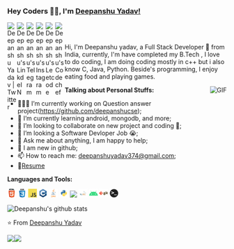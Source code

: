 ### Hey Coders 👋🏽, I'm [Deepanshu Yadav!](https://deepanshucse.blogspot.com/) 

<a href="https://www.twitter.com/deepanshucse">
  <img align="left" alt="Deepanshu Yadav | Twitter" width="22px" src="https://cdn.jsdelivr.net/npm/simple-icons@v3/icons/twitter.svg" />
</a>
<a href="https://www.linkedin.com/in/deepanshucse">
  <img align="left" alt="Deepanshu's LinkdeIN" width="22px" src="https://cdn.jsdelivr.net/npm/simple-icons@v3/icons/linkedin.svg" />
</a>
<a href="https://t.me/deepanshucse">
  <img align="left" alt="Deepanshu's Telegram" width="22px" src="https://cdn.jsdelivr.net/npm/simple-icons@v3/icons/telegram.svg" />
</a>
<a href="https://www.instagram.com/officialdeepanshuyadav/">
  <img align="left" alt="Deepanshu's Instagram" width="22px" src="https://cdn.jsdelivr.net/npm/simple-icons@v3/icons/instagram.svg" />
</a>
<a href="https://leetcode.com/deepanshucse/">
  <img align="left" alt="Deepanshu's Leetcode" width="22px" src="https://cdn.jsdelivr.net/npm/simple-icons@v3/icons/leetcode.svg" />
</a>
<a href="https://www.codechef.com/users/deepanshucse">
  <img align="left" alt="Deepanshu's Codechef" width="22px" src="https://cdn.jsdelivr.net/npm/simple-icons@v3/icons/codechef.svg" />
</a>

<br />
<br />

Hi, I'm Deepanshu yadav, a Full Stack Developer 🚀 from India, currently, I'm have completed my B.Tech , I love to do coding, I am doing coding mostly in c++ but i also know C, Java, Python. Beside's programming, I enjoy eating food and playing games.

  <img align="right" alt="GIF" src="https://media.giphy.com/media/836HiJc7pgzy8iNXCn/giphy.gif" />
  
**Talking about Personal Stuffs:**

- 👨🏽‍💻 I’m currently working on Question answer project(https://github.com/deepanshucse);
- 🌱 I’m currently learning android, mongodb, and more; 
- 👯 I’m looking to collaborate on new project and coding 🤝;
- 🤔 I’m looking a Software Devloper Job 😭;
- 💬 Ask me about anything, I am happy to help;
- 💬 I am new in github;
- 📫 How to reach me: deepanshuyadav374@gmail.com;
- 📝[Resume](https://drive.google.com/file/d/1VJEKN2U9hNuDfWGxCkACQ61qfaVYeeD3/view?usp=sharing)

**Languages and Tools:**  

<code><img height="20" src="https://raw.githubusercontent.com/github/explore/80688e429a7d4ef2fca1e82350fe8e3517d3494d/topics/html/html.png"></code>
<code><img height="20" src="https://raw.githubusercontent.com/github/explore/80688e429a7d4ef2fca1e82350fe8e3517d3494d/topics/css/css.png"></code>
<code><img height="20" src="https://raw.githubusercontent.com/github/explore/80688e429a7d4ef2fca1e82350fe8e3517d3494d/topics/javascript/javascript.png"></code>
<code><img height="20" src="https://raw.githubusercontent.com/github/explore/80688e429a7d4ef2fca1e82350fe8e3517d3494d/topics/cpp/cpp.png"></code>
<code><img height="20" src="https://raw.githubusercontent.com/github/explore/80688e429a7d4ef2fca1e82350fe8e3517d3494d/topics/java/java.png"></code>
<code><img height="20" src="https://raw.githubusercontent.com/github/explore/80688e429a7d4ef2fca1e82350fe8e3517d3494d/topics/python/python.png"></code>
<code><img height="20" src="https://raw.githubusercontent.com/github/explore/80688e429a7d4ef2fca1e82350fe8e3517d3494d/topics/dsa/dsa.png"></code>
<code><img height="20" src="https://raw.githubusercontent.com/github/explore/80688e429a7d4ef2fca1e82350fe8e3517d3494d/topics/mysql/mysql.png"></code>
<code><img height="20" src="https://raw.githubusercontent.com/github/explore/80688e429a7d4ef2fca1e82350fe8e3517d3494d/topics/android/android.png"></code>
<code><img height="20" src="https://raw.githubusercontent.com/github/explore/80688e429a7d4ef2fca1e82350fe8e3517d3494d/topics/git/git.png"></code>
<code><img height="20" src="https://raw.githubusercontent.com/github/explore/80688e429a7d4ef2fca1e82350fe8e3517d3494d/topics/terminal/terminal.png"></code>



![Deepanshu's github stats](https://github-readme-stats.vercel.app/api?username=deepanshucse&show_icons=true&hide_border=true)

⭐️ From [Deepanshu Yadav](https://github.com/deepanshucse)


<a href="https://github.com/deepanshucse/tictoc">
  <img align="left" src="https://github-readme-stats.vercel.app/api/pin/?username=deepanshucse&repo=tictoc" />
</a>

<a href="https://github.com/deepanshucse/resume">
  <img align="left" src="https://github-readme-stats.vercel.app/api/pin/?username=deepanshucse&repo=resume" />
</a>




